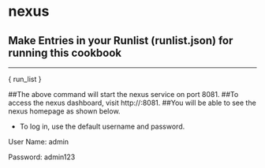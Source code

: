 # nexus

## Make Entries in your Runlist (runlist.json) for running this cookbook
  

 ---------------------------------------------------------------------

{
run_list 
}




##The above command will start the nexus service on port 8081. 
##To access the nexus dashboard, visit http://:8081. 
##You will be able to see the nexus homepage as shown below.


- To log in, use the default username and password.


User Name: admin

Password: admin123

